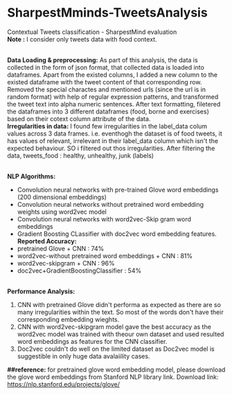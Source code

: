 # SharpestMminds-TweetsAnalysis
Contextual Tweets classification - SharpestMind evaluation
<br><b>Note :</b> I consider only tweets data with food context.

<br><b>Data Loading & preprocessing:</b>
As part of this analysis, the data is collected in the form of json format, that collected data is loaded into dataframes. Apart from the existed columns, I added a new column to the existed dataframe with the tweet content of that corresponding row. Removed the special charactes and mentioned urls (since the url is in random format) with help of regular expression patterns, and transformed the tweet text into alpha numeric sentences. After text formatting, filetered the dataframes into 3 different dataframes (food, borne and exercises) based on their cotext column attribute of the data.
<br><b>Irregularities in data:</b> I found few irregularities in the label_data colum values across 3 data frames. i.e. eventhogh the dataset is of food tweets, it has values of relevant, irrelevant in their label_data column which isn't the expected behaviour. SO i filtered out thos irregularities. After filtering the data,
            tweets_food : healthy, unhealthy, junk (labels)
            
<br><b>NLP Algorithms:</b>
  * Convolution neural networks with pre-trained Glove word embeddings (200 dimensional embeddings)
  * Convolution neural networks without pretrained word embedding weights using word2vec model
  * Convolution neural networks with word2vec-Skip gram word embeddings
  * Gradient Boosting CLassifier with doc2vec word embedding features.
<br><b>Reported Accuracy:</b>
  * pretrained Glove + CNN : 74%
  * word2vec-without pretrained word embeddings + CNN : 81%
  * word2vec-skipgram + CNN : 96%
  * doc2vec+GradientBoostingClassifier : 54%
 
 <br><b>Performance Analysis:</b>
  1. CNN with pretrained Glove didn't performa as expected as there are so many irregularities within the text. So most of the words don't have their corresponding embedding wieghts.
  2. CNN with word2vec-skipgram model gave the best accuracy as the word2vec model was trained with theour own dataset and used resulted word embeddings as features for the CNN classifier.
  3. Doc2vec couldn't do well on the limited dataset as Doc2vec model is suggestible in only huge data avalaiility cases.
 
 <b>##reference:</b> for pretrained glove word embedding model, please download the glove word embeddings from Stanford NLP library link.
 Download link: https://nlp.stanford.edu/projects/glove/
